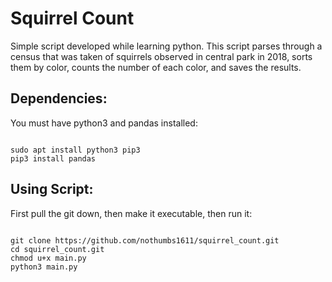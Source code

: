 
# Squirrel Count

Simple script developed while learning python.  This script parses through a census that was taken of squirrels observed in central park in 2018, sorts them by color, counts the number of each color, and saves the results.

## Dependencies:
You must have python3 and pandas installed:
```

sudo apt install python3 pip3
pip3 install pandas

```
## Using Script:

First pull the git down, then make it executable, then run it:

```

git clone https://github.com/nothumbs1611/squirrel_count.git
cd squirrel_count.git
chmod u+x main.py
python3 main.py

```
